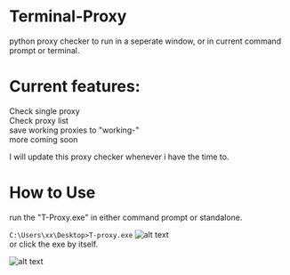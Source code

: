 # Terminal-Proxy
python proxy checker to run in a seperate window, or in current command prompt or terminal.

# Current features:
Check single proxy  
Check proxy list  
save working proxies to "working-<filename>"  
more coming soon  
  
I will update this proxy checker whenever i have the time to.

# How to Use
run the "T-Proxy.exe" in either command prompt or standalone.  
  
``C:\Users\xx\Desktop>T-proxy.exe`` 
![alt text](https://files.catbox.moe/vohye6.PNG)  
or click the exe by itself.  

![alt text](https://files.catbox.moe/bzohd5.PNG)
